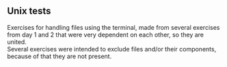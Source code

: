 ## Unix tests

Exercises for handling files using the terminal, made from several exercises from day 1 and 2 that were very dependent on each other, so they are united.<br>
Several exercises were intended to exclude files and/or their components, because of that they are not present.
